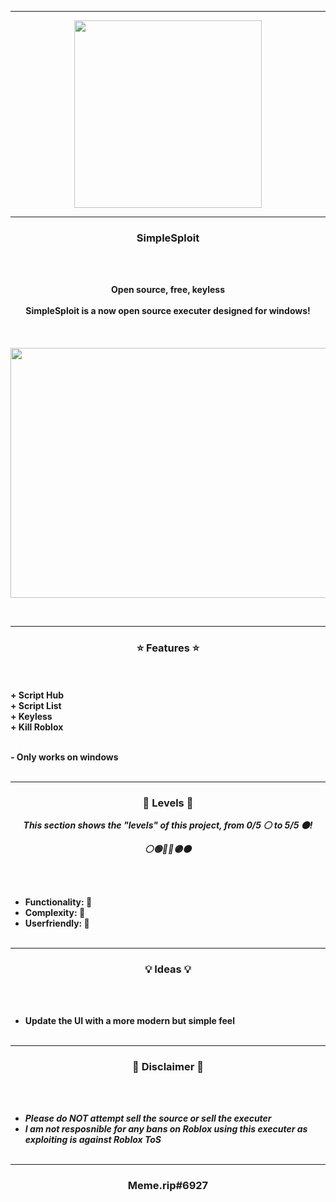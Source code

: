 -----

<p align="center">
<img src="https://i.postimg.cc/htzBfr02/92902811.jpg", width="300", height="300">
</p>

-----

### <p align="center">SimpleSploit</p>

<br><br>
<p align="center">
<strong>
Open source, free, keyless
<br><br>
SimpleSploit is a now open source executer designed for windows!
<br>
<br><br><br>
</strong>
<img src="https://cdn.discordapp.com/attachments/952421380819935276/958127658204536872/SSploit.png" width="700", height="400">
</p>
<br>

-----

### <p align="center">⭐ Features ⭐</p>

<br><br>
<strong>+ Script Hub</strong>
<br>
<strong>+ Script List</strong>
<br>
<strong>+ Keyless</strong>
<br>
<strong>+ Kill Roblox</strong>
<br>

<p align="right">
</p>

<br>
<strong>- Only works on windows</strong>
<br><br>

-----

### <p align="center">🎯 Levels 🎯</p>

<p align="center"><strong><i>This section shows the "levels" of this project, from 0/5 ⚪ to 5/5 ⚫!</i></strong</p>
<p align="center"><strong><i>⚪🟢🔵🔴🟣⚫</i></strong</p>

<br><br>
* Functionality: 🔵
* Complexity: 🔴
* Userfriendly: 🔵
<br><br>

-----

### <p align="center">💡 Ideas 💡</p>

<p align="center"><strong><i></i></strong</p>

<br><br>
* Update the UI with a more modern but simple feel
<br><br>

-----

### <p align="center">📌 Disclaimer 📌</p>

<br><br>
* ***Please do NOT attempt sell the source or sell the executer***
* ***I am not resposnible for any bans on Roblox using this executer as exploiting is against Roblox ToS***
<br><br>

-----

### <p align="center">Meme.rip#6927</p>
